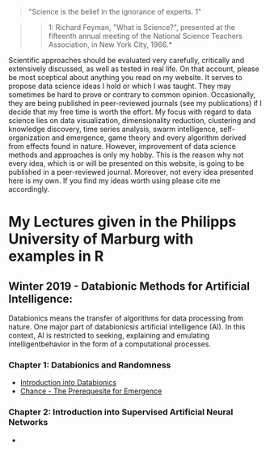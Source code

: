   
  
  

> "Science is the belief in the ignorance of experts. 1"

>> 1: Richard Feyman, "What is Science?", presented at the fifteenth annual meeting of the National Science Teachers Association, in New York City, 1966.*

Scientific approaches should be evaluated very carefully, critically and extensively discussed, as well as tested in real life.
On that account, please be most sceptical about anything you read on my website.
It serves to propose data science ideas I hold or which I was taught.
They may sometimes be hard to prove or contrary to common opinion.
Occasionally, they are being published in peer-reviewed journals (see my publications) if I decide that my free time is worth the effort.
My focus with regard to data science lies on data visualization, dimensionality reduction, clustering and knowledge discovery, time series analysis, swarm intelligence, self-organization and emergence, game theory and every algorithm derived from effects found in nature.
However, improvement of data science methods and approaches is only my hobby.
This is the reason why not every idea, which is or will be presented on this website, is going to be published in a peer-reviewed journal.
Moreover, not every idea presented here is my own.
If you find my ideas worth using please cite me accordingly. 


#  My Lectures given in the Philipps University of Marburg with examples in R 

##  Winter 2019 - Databionic Methods for Artificial Intelligence:

Databionics means the transfer of algorithms for data processing from nature. One major part of databionicsis artificial intelligence (AI). In this context, AI is restricted to seeking, explaining and emulating intelligentbehavior in the form of a computational processes. 

### Chapter 1: Databionics and Randomness
* <a href="files/logo.zip" download>Introduction into Databionics</a>
* <a href="files/logo.zip" download>Chance - The Prerequesite for Emergence </a>
### Chapter 2: Introduction into Supervised Artificial Neural Networks 
*  

